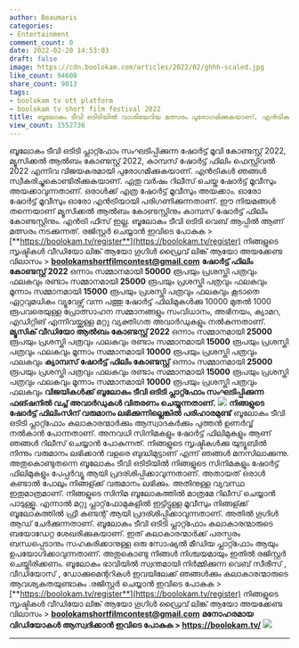 ```yaml
---
author: Beaumaris
categories:
- Entertainment
comment_count: 0
date: 2022-02-20 14:53:03
draft: false
image: https://cdn.boolokam.com/articles/2022/02/ghhh-scaled.jpg
like_count: 94608
share_count: 9013
tags:
- boolokam tv ott platform
- boolokam tv short film festival 2022
title: ബൂലോകം ടീവി ഒടിടിയിൽ വാശിയേറിയ മത്സരം പുരോഗമിക്കുകയാണ്, എൻട്രികൾ സ്വീകരിക്കുന്നു
view_count: 1552736
---
```


ബൂലോകം ടീവി ഒടിടി പ്ലാറ്റ്ഫോം സംഘടിപ്പിക്കുന്ന ഷോർട്ട് മൂവി കോണ്ടസ്റ്റ് 2022, മ്യൂസിക്കൽ ആൽബം കോണ്ടസ്റ്റ് 2022, കാമ്പസ് ഷോർട്ട് ഫിലിം ഫെസ്റ്റിവൽ 2022 എന്നിവ വിജയകരമായി പുരോഗമിക്കുകയാണ്. എൻട്രികൾ ഞങ്ങൾ സ്വീകരിച്ചുകൊണ്ടിരിക്കുകയാണ്. ഏതു വർഷം റിലീസ് ചെയ്ത ഷോർട്ട് മൂവീസും അയക്കാവുന്നതാണ്. ഒരാൾക്ക് എത്ര ഷോർട്ട് മൂവീസും അയക്കാം. ഓരോ ഷോർട്ട് മൂവീസും ഓരോ എൻട്രിയായി പരിഗണിക്കുന്നതാണ്. ഈ നിയമങ്ങൾ തന്നെയാണ് മ്യൂസിക്കൽ ആൽബം കോണ്ടസ്റ്റിനും കാമ്പസ് ഷോർട്ട് ഫിലിം കോണ്ടസ്റ്റിനും. എൻട്രി ഫീസ് ഇല്ല. ബൂലോകം ടീവി ഒടിടി വെബ് ആപ്പിൽ ആണ് മത്സരം നടക്കുന്നത്. രജിസ്റ്റർ ചെയ്യാൻ ഇവിടെ പോകുക >[**https://boolokam.tv/register**](https://boolokam.tv/register) നിങ്ങളുടെ സൃഷ്ടികൾ വീഡിയോ ലിങ്ക് ആയോ ഗൂഗിൾ ഡ്രൈവ് ലിങ്ക് ആയോ അയക്കേണ്ട വിലാസം > **boolokamshortfilmcontest@gmail.com** **ഷോർട്ട് ഫിലിം കോണ്ടസ്റ്റ് 2022** ഒന്നാം സമ്മാനമായി **50000** രൂപയും പ്രശസ്തി പത്രവും ഫലകവും രണ്ടാം സമ്മാനമായി **25000** രൂപയും പ്രശസ്തി പത്രവും ഫലകവും മൂന്നാം സമ്മാനമായി **15000** രൂപയും പ്രശസ്തി പത്രവും ഫലകവും കൂടാതെ ഏറ്റവുമധികം വ്യൂവേഴ്സ് വന്ന പത്തു ഷോർട്ട് ഫിലിമുകൾക്കു 10000 മുതൽ 1000 രൂപവരെയുള്ള പ്രോത്സാഹന സമ്മാനങ്ങളും സംവിധാനം, അഭിനയം, ക്യാമറ, എഡിറ്റിങ് എന്നിവയ്ക്കുള്ള മറ്റു വ്യക്തിഗത അവാർഡുകളും നൽകുന്നതാണ്. **മ്യൂസിക് വീഡിയോ ആൽബം കോണ്ടസ്റ്റ് 2022** ഒന്നാം സമ്മാനമായി **25000** രൂപയും പ്രശസ്തി പത്രവും ഫലകവും രണ്ടാം സമ്മാനമായി **15000** രൂപയും പ്രശസ്തി പത്രവും ഫലകവും മൂന്നാം സമ്മാനമായി **10000** രൂപയും പ്രശസ്തി പത്രവും ഫലകവും **ക്യാമ്പസ് ഷോർട്ട് ഫിലിം കോണ്ടസ്റ്റ്** ഒന്നാം സമ്മാനമായി **25000** രൂപയും പ്രശസ്തി പത്രവും ഫലകവും രണ്ടാം സമ്മാനമായി **15000** രൂപയും പ്രശസ്തി പത്രവും ഫലകവും മൂന്നാം സമ്മാനമായി **10000** രൂപയും പ്രശസ്തി പത്രവും ഫലകവും **വിജയികൾക്ക് ബൂലോകം ടീവി ഒടിടി പ്ലാറ്റ്ഫോം സംഘടിപ്പിക്കുന്ന ഫങ്ഷനിൽ വച്ച് അവാർഡുകൾ വിതരണം ചെയ്യുന്നതാണ്.** ![](https://cdn.boolokam.com/articles/2022/02/ghhh-scaled.jpg) **നിങ്ങളുടെ ഷോർട്ട് ഫിലിംസിന് വരുമാനം ലഭിക്കുന്നില്ലെങ്കിൽ പരിഹാരമുണ്ട്** ബൂലോകം ടീവി ഒടിടി പ്ലാറ്റ്ഫോം കലാകാരന്മാർക്കും ആസ്വാദകർക്കും പുത്തൻ ഉണർവ്വ് നൽകാൻ പോന്നതാണ്. അനവധി സിനിമകളും ഷോർട്ട് ഫിലിമുകളും ആണ് ഞങ്ങൾ റിലീസ് ചെയ്യാൻ പോകുന്നത്. നിങ്ങളുടെ സൃഷ്ടികൾക്കു യുട്യൂബിൽ നിന്നും വരുമാനം ലഭിക്കാൻ വളരെ ബുദ്ധിമുട്ടാണ് എന്ന് ഞങ്ങൾ മനസിലാക്കുന്നു. അതുകൊണ്ടുതന്നെ ബൂലോകം ടീവി ഒടിടിയിൽ നിങ്ങളുടെ സിനിമകളും ഷോർട്ട് ഫിലിമുകളും പേപ്പർവ്യൂ ആയി പ്രദര്ശിപ്പിക്കാവുന്നതാണ്. അതായത് ഒരാൾ കണ്ടാൽ പോലും നിങ്ങള്ക്ക് വരുമാനം ലഭിക്കും. അതിനുള്ള വ്യവസ്ഥ ഇതുമാത്രമാണ്. നിങ്ങളുടെ സിനിമ ബൂലോകത്തിൽ മാത്രമേ റിലീസ് ചെയ്യാൻ പാടുള്ളൂ. എന്നാൽ മറ്റു പ്ലാറ്റ്‌ഫോമുകളിൽ ഇട്ടിട്ടുള്ള മൂവീസും നിങ്ങള്ക്ക് ബൂലോകത്തിൽ ഫ്രീ കണ്ടന്റ് ആയി പ്രദര്ശിപ്പിക്കാവുന്നതാണ്. അതിൽ ഗൂഗിൾ ആഡ് ചേർക്കുന്നതാണ്. ബൂലോകം ടീവി ഒടിടി പ്ലാറ്റ്ഫോം കലാകാരന്മാരുടെ ബയോഡേറ്റ ശേഖരിക്കുകയാണ്. ഇത് കലാകാരന്മാർക്ക് പരസ്പരം ബന്ധപ്പെടാനും സഹകരിക്കാനുള്ള ഒരു സോഷ്യൽ മീഡിയ പ്ലാറ്റ്ഫോം ആയും ഉപയോഗിക്കാവുന്നതാണ്. അതുകൊണ്ടു നിങ്ങൾ നിശ്ചയമായും ഇതിൽ രജിസ്റ്റർ ചെയ്തിരിക്കണം. ബൂലോകം ഭാവിയിൽ സ്വന്തമായി നിർമ്മിക്കുന്ന വെബ് സീരീസ് , വീഡിയോസ് , ഡോക്കുമെന്ററികൾ ഇവയിലേക്ക് ഞങ്ങൾക്കും കലാകാരന്മാരുടെ ആവശ്യകതയുണ്ടാകും .രജിസ്റ്റർ ചെയ്യാൻ ഇവിടെ പോകുക > [**https://boolokam.tv/register**](https://boolokam.tv/register) നിങ്ങളുടെ സൃഷ്ടികൾ വീഡിയോ ലിങ്ക് ആയോ ഗൂഗിൾ ഡ്രൈവ് ലിങ്ക് ആയോ അയക്കേണ്ട വിലാസം > **boolokamshortfilmcontest@gmail.com** **മനോഹരമായ വിഡിയോകൾ ആസ്വദിക്കാൻ ഇവിടെ പോകുക > <https://boolokam.tv/>** ![](https://cdn.boolokam.com/articles/2022/02/KKKK-1.jpg)

****************
